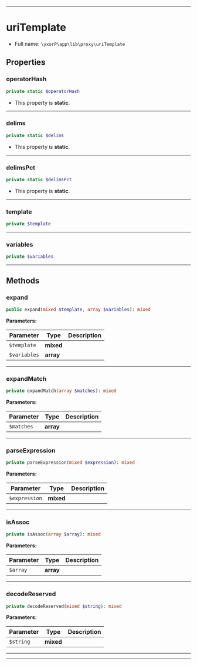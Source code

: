 ***

# uriTemplate





* Full name: `\yxorP\app\lib\proxy\uriTemplate`



## Properties


### operatorHash



```php
private static $operatorHash
```



* This property is **static**.


***

### delims



```php
private static $delims
```



* This property is **static**.


***

### delimsPct



```php
private static $delimsPct
```



* This property is **static**.


***

### template



```php
private $template
```






***

### variables



```php
private $variables
```






***

## Methods


### expand



```php
public expand(mixed $template, array $variables): mixed
```








**Parameters:**

| Parameter | Type | Description |
|-----------|------|-------------|
| `$template` | **mixed** |  |
| `$variables` | **array** |  |




***

### expandMatch



```php
private expandMatch(array $matches): mixed
```








**Parameters:**

| Parameter | Type | Description |
|-----------|------|-------------|
| `$matches` | **array** |  |




***

### parseExpression



```php
private parseExpression(mixed $expression): mixed
```








**Parameters:**

| Parameter | Type | Description |
|-----------|------|-------------|
| `$expression` | **mixed** |  |




***

### isAssoc



```php
private isAssoc(array $array): mixed
```








**Parameters:**

| Parameter | Type | Description |
|-----------|------|-------------|
| `$array` | **array** |  |




***

### decodeReserved



```php
private decodeReserved(mixed $string): mixed
```








**Parameters:**

| Parameter | Type | Description |
|-----------|------|-------------|
| `$string` | **mixed** |  |




***


***

